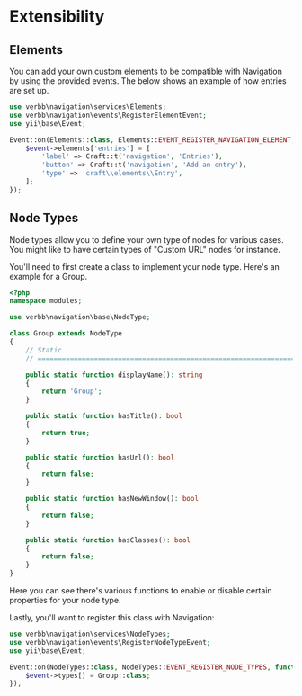 # Extensibility

## Elements
You can add your own custom elements to be compatible with Navigation by using the provided events. The below shows an example of how entries are set up.

```php
use verbb\navigation\services\Elements;
use verbb\navigation\events\RegisterElementEvent;
use yii\base\Event;

Event::on(Elements::class, Elements::EVENT_REGISTER_NAVIGATION_ELEMENT, function(RegisterElementEvent $event) {
    $event->elements['entries'] = [
        'label' => Craft::t('navigation', 'Entries'),
        'button' => Craft::t('navigation', 'Add an entry'),
        'type' => 'craft\\elements\\Entry',
    ];
});
```

## Node Types
Node types allow you to define your own type of nodes for various cases. You might like to have certain types of "Custom URL" nodes for instance.

You'll need to first create a class to implement your node type. Here's an example for a Group.

```php
<?php
namespace modules;

use verbb\navigation\base\NodeType;

class Group extends NodeType
{
    // Static
    // =========================================================================

    public static function displayName(): string
    {
        return 'Group';
    }

    public static function hasTitle(): bool
    {
        return true;
    }

    public static function hasUrl(): bool
    {
        return false;
    }

    public static function hasNewWindow(): bool
    {
        return false;
    }

    public static function hasClasses(): bool
    {
        return false;
    }
}
```

Here you can see there's various functions to enable or disable certain properties for your node type.

Lastly, you'll want to register this class with Navigation:

```php
use verbb\navigation\services\NodeTypes;
use verbb\navigation\events\RegisterNodeTypeEvent;
use yii\base\Event;

Event::on(NodeTypes::class, NodeTypes::EVENT_REGISTER_NODE_TYPES, function(RegisterNodeTypeEvent $event) {
    $event->types[] = Group::class;
});
```
